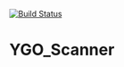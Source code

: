 [![Build Status](https://travis-ci.org/rerpha/YGO_Scanner.svg?branch=master)](https://travis-ci.org/rerpha/YGO_Scanner)

# YGO_Scanner
